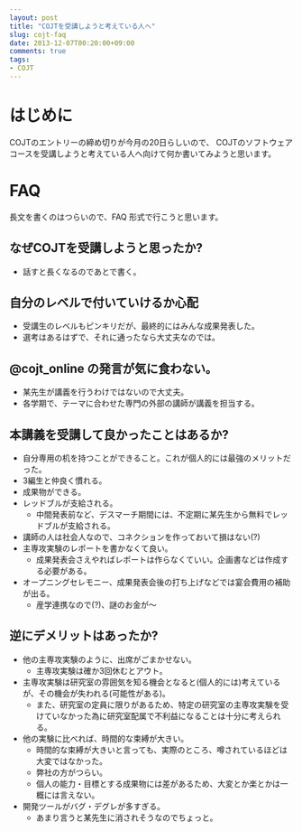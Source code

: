 ```yaml
---
layout: post
title: "COJTを受講しようと考えている人へ"
slug: cojt-faq
date: 2013-12-07T00:20:00+09:00
comments: true
tags:
- COJT
---
```


# はじめに

COJTのエントリーの締め切りが今月の20日らしいので、
COJTのソフトウェアコースを受講しようと考えている人へ向けて何か書いてみようと思います。

<!--more-->

# FAQ

長文を書くのはつらいので、FAQ 形式で行こうと思います。

## なぜCOJTを受講しようと思ったか?

* 話すと長くなるのであとで書く。

## 自分のレベルで付いていけるか心配

* 受講生のレベルもピンキリだが、最終的にはみんな成果発表した。
* 選考はあるはずで、それに通ったなら大丈夫なのでは。

## @cojt\_online の発言が気に食わない。

* 某先生が講義を行うわけではないので大丈夫。
* 各学期で、テーマに合わせた専門の外部の講師が講義を担当する。

## 本講義を受講して良かったことはあるか?

* 自分専用の机を持つことができること。これが個人的には最強のメリットだった。
* 3編生と仲良く慣れる。
* 成果物ができる。
* レッドブルが支給される。
  * 中間発表前など、デスマーチ期間には、不定期に某先生から無料でレッドブルが支給される。
* 講師の人は社会人なので、コネクションを作っておいて損はない(?)
* 主専攻実験のレポートを書かなくて良い。
  * 成果発表会さえやればレポートは作らなくていい。企画書などは作成する必要がある。
* オープニングセレモニー、成果発表会後の打ち上げなどでは宴会費用の補助が出る。
  * 産学連携なので(?)、謎のお金が〜

## 逆にデメリットはあったか?

* 他の主専攻実験のように、出席がごまかせない。
  * 主専攻実験は確か3回休むとアウト。
* 主専攻実験は研究室の雰囲気を知る機会となると(個人的には)考えているが、その機会が失われる(可能性がある)。
  * また、研究室の定員に限りがあるため、特定の研究室の主専攻実験を受けていなかった為に研究室配属で不利益になることは十分に考えられる。
* 他の実験に比べれば、時間的な束縛が大きい。
  * 時間的な束縛が大きいと言っても、実際のところ、噂されているほどは大変ではなかった。
  * 弊社の方がつらい。
  * 個人の能力・目標とする成果物には差があるため、大変とか楽とかは一概には言えない。
* 開発ツールがバグ・デグレが多すぎる。
  * あまり言うと某先生に消されそうなのでちょっと。
